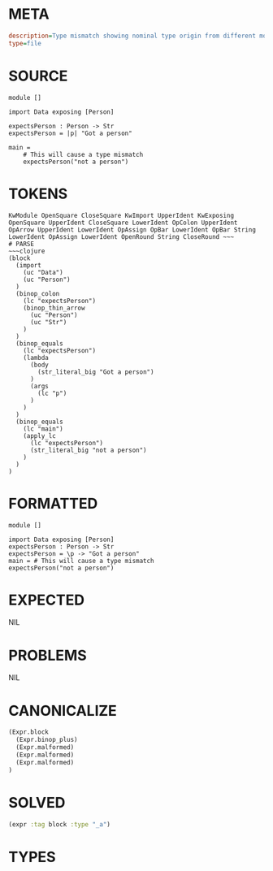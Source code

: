 # META
~~~ini
description=Type mismatch showing nominal type origin from different module
type=file
~~~
# SOURCE
~~~roc
module []

import Data exposing [Person]

expectsPerson : Person -> Str
expectsPerson = |p| "Got a person"

main =
    # This will cause a type mismatch
    expectsPerson("not a person")
~~~
# TOKENS
~~~text
KwModule OpenSquare CloseSquare KwImport UpperIdent KwExposing OpenSquare UpperIdent CloseSquare LowerIdent OpColon UpperIdent OpArrow UpperIdent LowerIdent OpAssign OpBar LowerIdent OpBar String LowerIdent OpAssign LowerIdent OpenRound String CloseRound ~~~
# PARSE
~~~clojure
(block
  (import
    (uc "Data")
    (uc "Person")
  )
  (binop_colon
    (lc "expectsPerson")
    (binop_thin_arrow
      (uc "Person")
      (uc "Str")
    )
  )
  (binop_equals
    (lc "expectsPerson")
    (lambda
      (body
        (str_literal_big "Got a person")
      )
      (args
        (lc "p")
      )
    )
  )
  (binop_equals
    (lc "main")
    (apply_lc
      (lc "expectsPerson")
      (str_literal_big "not a person")
    )
  )
)
~~~
# FORMATTED
~~~roc
module []

import Data exposing [Person]
expectsPerson : Person -> Str
expectsPerson = \p -> "Got a person"
main = # This will cause a type mismatch
expectsPerson("not a person")
~~~
# EXPECTED
NIL
# PROBLEMS
NIL
# CANONICALIZE
~~~clojure
(Expr.block
  (Expr.binop_plus)
  (Expr.malformed)
  (Expr.malformed)
  (Expr.malformed)
)
~~~
# SOLVED
~~~clojure
(expr :tag block :type "_a")
~~~
# TYPES
~~~roc
~~~
